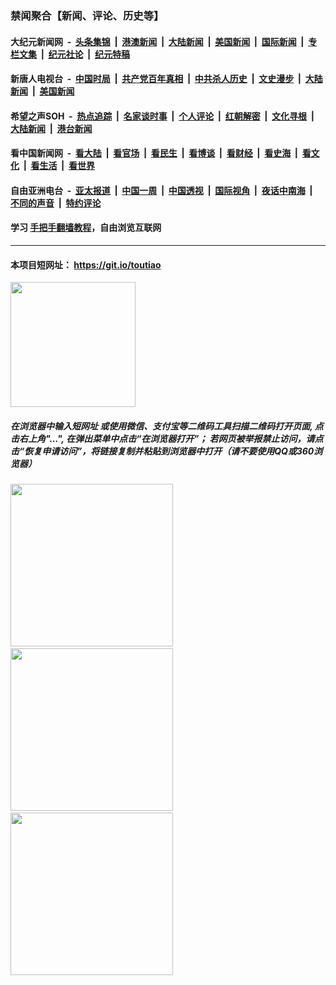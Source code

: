 ### 禁闻聚合【新闻、评论、历史等】

#### 大纪元新闻网 &nbsp;-&nbsp; [头条集锦](indexes/E头条集锦.md?t=02141355) &nbsp;|&nbsp; [港澳新闻](indexes/E港澳新闻.md?t=02141355)  &nbsp;|&nbsp; [大陆新闻](indexes/E大陆新闻.md?t=02141355) &nbsp;|&nbsp; [美国新闻](indexes/E美国新闻.md?t=02141355) &nbsp;|&nbsp; [国际新闻](indexes/E国际新闻.md?t=02141355) &nbsp;|&nbsp; [专栏文集](indexes/E专栏文集.md?t=02141355) &nbsp;|&nbsp; [纪元社论](indexes/E纪元社论.md?t=02141355) &nbsp;|&nbsp; [纪元特稿](indexes/E纪元特稿.md?t=02141355) 

#### 新唐人电视台 &nbsp;-&nbsp; [中国时局](indexes/N中国时局.md?t=02141355) &nbsp;|&nbsp; [共产党百年真相](indexes/N共产党百年真相.md?t=02141355) &nbsp;|&nbsp; [中共杀人历史](indexes/N中共杀人历史.md?t=02141355) &nbsp;|&nbsp; [文史漫步](indexes/N文史漫步.md?t=02141355) &nbsp;|&nbsp; [大陆新闻](indexes/N大陆新闻.md?t=02141355) &nbsp;|&nbsp; [美国新闻](indexes/N美国新闻.md?t=02141355)

#### 希望之声SOH &nbsp;-&nbsp; [热点追踪](indexes/H热点追踪.md?t=02141355) &nbsp;|&nbsp; [名家谈时事](indexes/H名家谈时事.md?t=02141355) &nbsp;|&nbsp; [个人评论](indexes/H个人评论.md?t=02141355)  &nbsp;|&nbsp; [红朝解密](indexes/H红朝解密.md?t=02141355) &nbsp;|&nbsp; [文化寻根](indexes/H文化寻根.md?t=02141355) &nbsp;|&nbsp; [大陆新闻](indexes/H大陆新闻.md?t=02141355) &nbsp;|&nbsp; [港台新闻](indexes/H港台新闻.md?t=02141355)

#### 看中国新闻网 &nbsp;-&nbsp; [看大陆](indexes/S看大陆.md?t=02141355) &nbsp;|&nbsp; [看官场](indexes/S看官场.md?t=02141355) &nbsp;|&nbsp; [看民生](indexes/S看民生.md?t=02141355)  &nbsp;|&nbsp; [看博谈](indexes/S看博谈.md?t=02141355) &nbsp;|&nbsp; [看财经](indexes/S看财经.md?t=02141355) &nbsp;|&nbsp; [看史海](indexes/S看史海.md?t=02141355) &nbsp;|&nbsp; [看文化](indexes/S看文化.md?t=02141355) &nbsp;|&nbsp; [看生活](indexes/S看生活.md?t=02141355) &nbsp;|&nbsp; [看世界](indexes/S看世界.md?t=02141355)

#### 自由亚洲电台 &nbsp;-&nbsp; [亚太报道](indexes/R亚太报道.md?t=02141355) &nbsp;|&nbsp; [中国一周](indexes/R中国一周.md?t=02141355) &nbsp;|&nbsp; [中国透视](indexes/R中国透视.md?t=02141355)  &nbsp;|&nbsp; [国际视角](indexes/R国际视角.md?t=02141355) &nbsp;|&nbsp; [夜话中南海](indexes/R夜话中南海.md?t=02141355) &nbsp;|&nbsp; [不同的声音](indexes/R不同的声音.md?t=02141355) &nbsp;|&nbsp; [特约评论](indexes/R特约评论.md?t=02141355)

#### 学习 [手把手翻墙教程](https://github.com/gfw-breaker/guides/wiki)，自由浏览互联网

----

#### 本项目短网址： https://git.io/toutiao
<img src="https://raw.githubusercontent.com/gfw-breaker/banned-news/master/scripts/img/qr.png" width="200px"/>  

##### 在浏览器中输入短网址 或使用微信、支付宝等二维码工具扫描二维码打开页面, 点击右上角"...", 在弹出菜单中点击“在浏览器打开”； 若网页被举报禁止访问，请点击“恢复申请访问”，将链接复制并粘贴到浏览器中打开（请不要使用QQ或360浏览器）

<img src="https://raw.githubusercontent.com/gfw-breaker/banned-news/master/scripts/img/1.png" width="260px"/> &nbsp; <img src="https://raw.githubusercontent.com/gfw-breaker/banned-news/master/scripts/img/2.png" width="260px"/> &nbsp; <img src="https://raw.githubusercontent.com/gfw-breaker/banned-news/master/scripts/img/3.png" width="260px"/>
